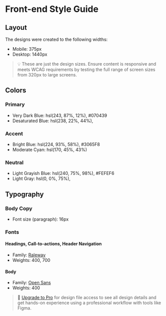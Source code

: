 # Front-end Style Guide

## Layout

The designs were created to the following widths:

- Mobile: 375px
- Desktop: 1440px

> 💡 These are just the design sizes. Ensure content is responsive and meets WCAG requirements by testing the full range of screen sizes from 320px to large screens.

## Colors

### Primary

- Very Dark Blue: hsl(243, 87%, 12%), #070439
- Desaturated Blue: hsl(238, 22%, 44%), 

### Accent

- Bright Blue: hsl(224, 93%, 58%), #3065F8
- Moderate Cyan: hsl(170, 45%, 43%)

### Neutral

- Light Grayish Blue: hsl(240, 75%, 98%), #FEFEF6
- Light Gray: hsl(0, 0%, 75%), 

## Typography

### Body Copy

- Font size (paragraph): 16px

### Fonts

#### Headings, Call-to-actions, Header Navigation

- Family: [Raleway](https://fonts.google.com/specimen/Raleway)
- Weights: 400, 700

#### Body

- Family: [Open Sans](https://fonts.google.com/specimen/Open+Sans)
- Weights: 400

> 💎 [Upgrade to Pro](https://www.frontendmentor.io/pro?ref=style-guide) for design file access to see all design details and get hands-on experience using a professional workflow with tools like Figma.
